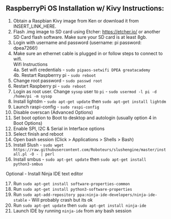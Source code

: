 ## RaspberryPi OS Installation w/ Kivy Instructions:

1. Obtain a Raspbian Kivy image from Ken or download it from INSERT_LINK_HERE. 
2. Flash .img image to SD card using Etcher: https://etcher.io/ or another SD Card flash software. Make sure your SD card is at least 8gb.
3. Login with username and password (username: pi password: dpea7266!)
4. Make sure an ethernet cable is plugged in or follow steps to connect to wifi.  
Wifi Instructions  
4a. Set wifi credentials - `sudo pipaos-setwifi DPEA greatacademy`  
4b. Restart Raspberrry pi - `sudo reboot`  
5. Change root password - `sudo passwd root`
6. Restart Raspberry pi - `sudo reboot`
7. Login as root user. Change `sysop` user to `pi` - `sudo usermod -l pi -d /home/pi -m sysop`
8. Install lightdm - `sudo apt-get update` then `sudo apt-get install lightdm`
9. Launch raspi-config - `sudo raspi-config`
10. Disable overscan (Advanced Options)
11. Set boot option to Boot to desktop and autologin (usually option 4 in Boot Options)
12. Enable SPI, I2C & Serial in Interface options
13. Select finish and reboot
14. Open bash session (Click > Applications > Shells > Bash)
15. Install Slush - `sudo wget https://raw.githubusercontent.com/Roboteurs/slushengine/master/install.pl -O - | perl`
16. Install smbus - `sudo apt-get update` then `sudo apt-get install python3-smbus`

Optional - Install Ninja IDE text editor

17. Run `sudo apt-get install software-properties-common`
18. Run `sudo apt-get install python3-software-properties`
19. Run `sudo apt-add-repository ppa:ninja-ide-developers/ninja-ide-stable` - Will probably crash but its ok
20. Run `sudo apt-get update` then `sudo apt-get install ninja-ide`
21. Launch IDE by running `ninja-ide` from any bash session

